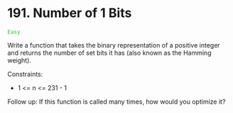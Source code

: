 # 191. Number of 1 Bits

<code style="color:rgb(40, 194, 68);">Easy</code>

Write a function that takes the binary representation of a positive integer and returns the number of
set bits it has (also known as the Hamming weight).

Constraints:

- 1 <= n <= 231 - 1

Follow up: If this function is called many times, how would you optimize it?
